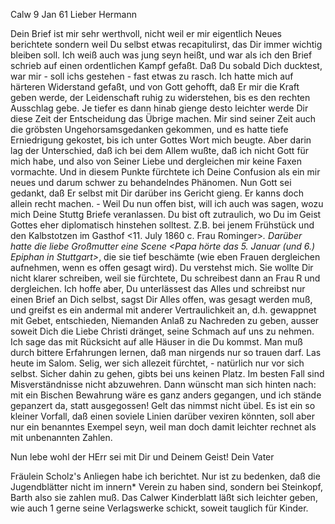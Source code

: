  Calw 9 Jan 61
Lieber Hermann

Dein Brief ist mir sehr werthvoll, nicht weil er mir eigentlich Neues berichtete sondern weil Du selbst etwas recapitulirst, das Dir immer wichtig bleiben soll. Ich weiß auch was jung seyn heißt, und war als ich den Brief schrieb auf einen ordentlichen Kampf gefaßt. Daß Du sobald Dich ducktest, war mir - soll ichs gestehen - fast etwas zu rasch. Ich hatte mich auf härteren Widerstand gefaßt, und von Gott gehofft, daß Er mir die Kraft geben werde, der Leidenschaft ruhig zu widerstehen, bis es den rechten Ausschlag gebe. Je tiefer es dann hinab gienge desto leichter werde Dir diese Zeit der Entscheidung das Übrige machen. Mir sind seiner Zeit auch die gröbsten Ungehorsamsgedanken gekommen, und es hatte tiefe Erniedrigung gekostet, bis ich unter Gottes Wort mich beugte. Aber darin lag der Unterschied, daß ich bei dem Allem wußte, daß ich nicht Gott für mich habe, und also von Seiner Liebe und dergleichen mir keine Faxen vormachte. Und in diesem Punkte fürchtete ich Deine Confusion als ein mir neues und darum schwer zu behandelndes Phänomen. Nun Gott sei gedankt, daß Er selbst mit Dir darüber ins Gericht gieng. Er kanns doch allein recht machen. - Weil Du nun offen bist, will ich auch was sagen, wozu mich Deine Stuttg Briefe veranlassen. Du bist oft zutraulich, wo Du im Geist Gottes eher diplomatisch hinstehen solltest. Z.B. bei jenem Frühstück und den Kalbstotzen im Gasthof <11. July 1860 c. Frau Rominger>*. Darüber hatte die liebe Großmutter eine Scene <Papa hörte das 5. Januar (und 6.) Epiphan in Stuttgart>*, die sie tief beschämte (wie eben Frauen dergleichen aufnehmen, wenn es offen gesagt wird). Du verstehst mich. Sie wollte Dir nicht klarer schreiben, weil sie fürchtete, Du schreibest dann an Frau R und dergleichen. Ich hoffe aber, Du unterlässest das Alles und schreibst nur einen Brief an Dich selbst, sagst Dir Alles offen, was gesagt werden muß, und greifst es ein andermal mit anderer Vertraulichkeit an, d.h. gewappnet mit Gebet, entschieden, Niemanden Anlaß zu Nachreden zu geben, ausser soweit Dich die Liebe Christi dränget, seine Schmach auf uns zu nehmen. Ich sage das mit Rücksicht auf alle Häuser in die Du kommst. Man muß durch bittere Erfahrungen lernen, daß man nirgends nur so trauen darf. Las heute im Salom. Selig, wer sich allezeit fürchtet, - natürlich nur vor sich selbst. Sicher dahin zu gehen, gibts bei uns keinen Platz. Im besten Fall sind Misverständnisse nicht abzuwehren. Dann wünscht man sich hinten nach: mit ein Bischen Bewahrung wäre es ganz anders gegangen, und ich stände gepanzert da, statt ausgegossen! Gelt das nimmst nicht übel. Es ist ein so kleiner Vorfall, daß einen soviele Linien darüber vexiren könnten, soll aber nur ein benanntes Exempel seyn, weil man doch damit leichter rechnet als mit unbenannten Zahlen.

Nun lebe wohl der HErr sei mit Dir und Deinem Geist!
 Dein Vater

Fräulein Scholz's Anliegen habe ich berichtet. Nur ist zu bedenken, daß die Jugendblätter nicht im innern* Verein zu haben sind, sondern bei Steinkopf, Barth also sie zahlen muß. Das Calwer Kinderblatt läßt sich leichter geben, wie auch <Herr Dr. Barth>1 gerne seine Verlagswerke schickt, soweit tauglich für Kinder.
